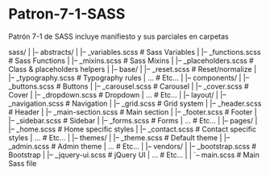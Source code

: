# Patron-7-1-SASS
Patrón 7-1 de SASS incluye manifiesto y sus parciales en carpetas

sass/
|
|– abstracts/
|   |– _variables.scss      # Sass Variables
|   |– _functions.scss      # Sass Functions
|   |– _mixins.scss         # Sass Mixins
|   |– _placeholders.scss   # Class & placeholders helpers
|
|– base/
|   |– _reset.scss          # Reset/normalize
|   |– _typography.scss     # Typography rules
|   ...                     # Etc…
|
|– components/
|   |– _buttons.scss        # Buttons
|   |– _carousel.scss       # Carousel
|   |– _cover.scss          # Cover
|   |– _dropdown.scss       # Dropdown
|   ...                     # Etc…
|
|– layout/
|   |– _navigation.scss     # Navigation
|   |– _grid.scss           # Grid system
|   |– _header.scss         # Header
|   |– _main-section.scss   # Main section
|   |– _footer.scss         # Footer
|   |– _sidebar.scss        # Sidebar
|   |– _forms.scss          # Forms
|   ...                     # Etc…
|
|– pages/
|   |– _home.scss           # Home specific styles
|   |– _contact.scss        # Contact specific styles
|   ...                     # Etc…
|
|– themes/
|   |– _theme.scss          # Default theme
|   |– _admin.scss          # Admin theme
|   ...                     # Etc…
|
|– vendors/
|   |– _bootstrap.scss      # Bootstrap
|   |– _jquery-ui.scss      # jQuery UI
|   ...                     # Etc…
|
|
`– main.scss                # Main Sass file
